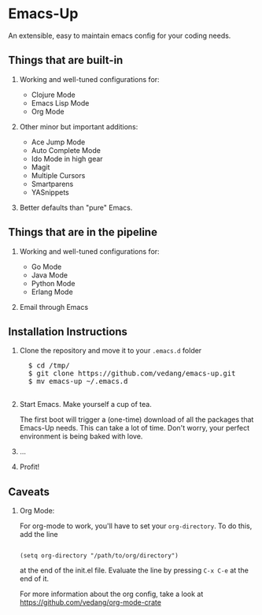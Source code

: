 # Emacs-Up
An extensible, easy to maintain emacs config for your coding needs.

## Things that are built-in

1. Working and well-tuned configurations for:
   - Clojure Mode
   - Emacs Lisp Mode
   - Org Mode

2. Other minor but important additions:
   - Ace Jump Mode
   - Auto Complete Mode
   - Ido Mode in high gear
   - Magit
   - Multiple Cursors
   - Smartparens
   - YASnippets

3. Better defaults than "pure" Emacs.

## Things that are in the pipeline

1. Working and well-tuned configurations for:
   - Go Mode
   - Java Mode
   - Python Mode
   - Erlang Mode

2. Email through Emacs


## Installation Instructions

1. Clone the repository and move it to your `.emacs.d` folder

     <pre>
     $ cd /tmp/
     $ git clone https://github.com/vedang/emacs-up.git
     $ mv emacs-up ~/.emacs.d
     </pre>

2. Start Emacs. Make yourself a cup of tea.

   The first boot will trigger a (one-time) download of all the
   packages that Emacs-Up needs. This can take a lot of time. Don't
   worry, your perfect environment is being baked with love.

3. ...

4. Profit!


## Caveats

1. Org Mode:

   For org-mode to work, you'll have to set your `org-directory`. To
   do this, add the line

   <code>
   (setq org-directory "/path/to/org/directory")
   </code>

   at the end of the init.el file. Evaluate the line by pressing `C-x
   C-e` at the end of it.

   For more information about the org config, take a look at
   https://github.com/vedang/org-mode-crate
